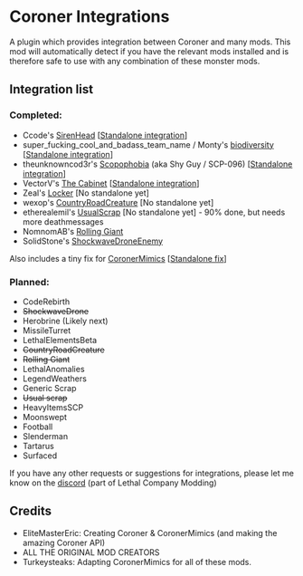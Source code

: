 # Coroner Integrations

A plugin which provides integration between Coroner and many mods.
This mod will automatically detect if you have the relevant mods installed and is therefore safe to use with any combination of these monster mods.

## Integration list
### Completed:
- Ccode's [SirenHead](https://thunderstore.io/c/lethal-company/p/Ccode_lang/SirenHead/) [[Standalone integration](https://thunderstore.io/c/lethal-company/p/Turkeysteaks/CoronerSirenHead/)]
- super_fucking_cool_and_badass_team_name / Monty's [biodiversity](https://thunderstore.io/c/lethal-company/p/super_fucking_cool_and_badass_team/Biodiversity/) [[Standalone integration](https://thunderstore.io/c/lethal-company/p/Turkeysteaks/CoronerBiodiversity/)]
- theunknowncod3r's [Scopophobia](https://thunderstore.io/c/lethal-company/p/theunknowncod3r/Scopophobia/) (aka Shy Guy / SCP-096) [[Standalone integration](https://thunderstore.io/c/lethal-company/p/Turkeysteaks/CoronerScopophobia/)]
- VectorV's [The Cabinet](https://thunderstore.io/c/lethal-company/p/Cabinet_crew/TheCabinet/) [[Standalone integration](https://thunderstore.io/c/lethal-company/p/Turkeysteaks/CoronerTheCabinet/)]
- Zeal's [Locker](https://thunderstore.io/c/lethal-company/p/zealsprince/Locker/) [No standalone yet]
- wexop's [CountryRoadCreature](https://thunderstore.io/c/lethal-company/p/Wexop/CountryRoadCreature/) [No standalone yet]
- etherealemil's [UsualScrap](https://thunderstore.io/c/lethal-company/p/etherealemil/UsualScrap/) [No standalone yet] - 90% done, but needs more deathmessages
- NomnomAB's [Rolling Giant](https://thunderstore.io/c/lethal-company/p/NomnomAB/RollingGiant/)
- SolidStone's [ShockwaveDroneEnemy](https://thunderstore.io/c/lethal-company/p/SolidStone/ShockwaveDroneEnemy/)

Also includes a tiny fix for [CoronerMimics](https://thunderstore.io/c/lethal-company/p/EliteMasterEric/CoronerMimics/) [[Standalone fix](https://thunderstore.io/c/lethal-company/p/Turkeysteaks/CoronerMimicsFixEnUS/)]

### Planned:
- CodeRebirth
- ~~ShockwaveDrone~~
- Herobrine (Likely next)
- MissileTurret
- LethalElementsBeta
- ~~CountryRoadCreature~~
- ~~Rolling Giant~~
- LethalAnomalies
- LegendWeathers
- Generic Scrap
- ~~Usual scrap~~
- HeavyItemsSCP
- Moonswept
- Football
- Slenderman
- Tartarus
- Surfaced

If you have any other requests or suggestions for integrations, please let me know on the [discord](https://discord.com/channels/1168655651455639582/1419015562880876645) (part of Lethal Company Modding)


## Credits
- EliteMasterEric: Creating Coroner & CoronerMimics (and making the amazing Coroner API)
- ALL THE ORIGINAL MOD CREATORS
- Turkeysteaks: Adapting CoronerMimics for all of these mods.
